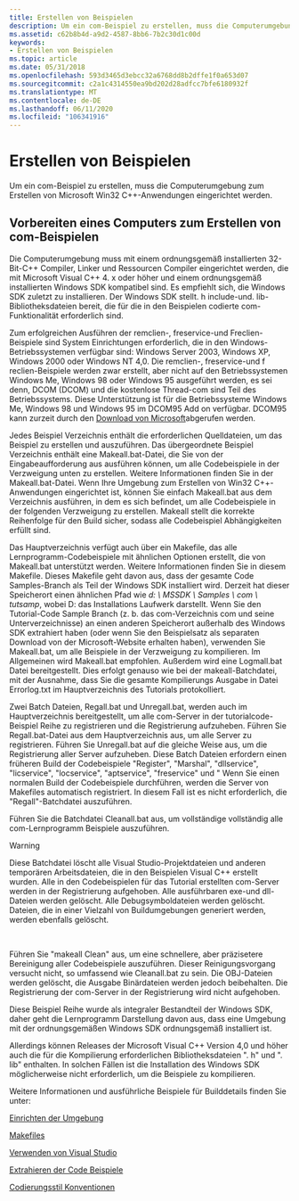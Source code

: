 ```yaml
---
title: Erstellen von Beispielen
description: Um ein com-Beispiel zu erstellen, muss die Computerumgebung zum Erstellen von Microsoft Win32 C++-Anwendungen eingerichtet werden.
ms.assetid: c62b8b4d-a9d2-4587-8bb6-7b2c30d1c00d
keywords:
- Erstellen von Beispielen
ms.topic: article
ms.date: 05/31/2018
ms.openlocfilehash: 593d3465d3ebcc32a6768dd8b2dffe1f0a653d07
ms.sourcegitcommit: c2a1c4314550ea9bd202d28adfcc7bfe6180932f
ms.translationtype: MT
ms.contentlocale: de-DE
ms.lasthandoff: 06/11/2020
ms.locfileid: "106341916"
---
```

# <a name="how-to-build-samples"></a>Erstellen von Beispielen

Um ein com-Beispiel zu erstellen, muss die Computerumgebung zum Erstellen von Microsoft Win32 C++-Anwendungen eingerichtet werden.

## <a name="preparing-a-computer-to-create-com-samples"></a>Vorbereiten eines Computers zum Erstellen von com-Beispielen

Die Computerumgebung muss mit einem ordnungsgemäß installierten 32-Bit-C++ Compiler, Linker und Ressourcen Compiler eingerichtet werden, die mit Microsoft Visual C++ 4. x oder höher und einem ordnungsgemäß installierten Windows SDK kompatibel sind. Es empfiehlt sich, die Windows SDK zuletzt zu installieren. Der Windows SDK stellt. h include-und. lib-Bibliotheksdateien bereit, die für die in den Beispielen codierte com-Funktionalität erforderlich sind.

Zum erfolgreichen Ausführen der remclien-, freservice-und Freclien-Beispiele sind System Einrichtungen erforderlich, die in den Windows-Betriebssystemen verfügbar sind: Windows Server 2003, Windows XP, Windows 2000 oder Windows NT 4,0. Die remclien-, freservice-und f reclien-Beispiele werden zwar erstellt, aber nicht auf den Betriebssystemen Windows Me, Windows 98 oder Windows 95 ausgeführt werden, es sei denn, DCOM (DCOM) und die kostenlose Thread-com sind Teil des Betriebssystems. Diese Unterstützung ist für die Betriebssysteme Windows Me, Windows 98 und Windows 95 im DCOM95 Add on verfügbar. DCOM95 kann zurzeit durch den [Download von Microsoft](https://www.microsoft.com/download/details.aspx?id=31661)abgerufen werden.

Jedes Beispiel Verzeichnis enthält die erforderlichen Quelldateien, um das Beispiel zu erstellen und auszuführen. Das übergeordnete Beispiel Verzeichnis enthält eine Makeall.bat-Datei, die Sie von der Eingabeaufforderung aus ausführen können, um alle Codebeispiele in der Verzweigung unten zu erstellen. Weitere Informationen finden Sie in der Makeall.bat-Datei. Wenn Ihre Umgebung zum Erstellen von Win32 C++-Anwendungen eingerichtet ist, können Sie einfach Makeall.bat aus dem Verzeichnis ausführen, in dem es sich befindet, um alle Codebeispiele in der folgenden Verzweigung zu erstellen. Makeall stellt die korrekte Reihenfolge für den Build sicher, sodass alle Codebeispiel Abhängigkeiten erfüllt sind.

Das Hauptverzeichnis verfügt auch über ein Makefile, das alle Lernprogramm-Codebeispiele mit ähnlichen Optionen erstellt, die von Makeall.bat unterstützt werden. Weitere Informationen finden Sie in diesem Makefile. Dieses Makefile geht davon aus, dass der gesamte Code Samples-Branch als Teil der Windows SDK installiert wird. Derzeit hat dieser Speicherort einen ähnlichen Pfad wie *d: \\ MSSDK \\ Samples \\ com \\ tutsamp*, wobei D: das Installations Laufwerk darstellt. Wenn Sie den Tutorial-Code Sample Branch (z. b. das com-Verzeichnis com und seine Unterverzeichnisse) an einen anderen Speicherort außerhalb des Windows SDK extrahiert haben (oder wenn Sie den Beispielsatz als separaten Download von der Microsoft-Website erhalten haben), verwenden Sie Makeall.bat, um alle Beispiele in der Verzweigung zu kompilieren. Im Allgemeinen wird Makeall.bat empfohlen. Außerdem wird eine Logmall.bat Datei bereitgestellt. Dies erfolgt genauso wie bei der makeall-Batchdatei, mit der Ausnahme, dass Sie die gesamte Kompilierungs Ausgabe in Datei Errorlog.txt im Hauptverzeichnis des Tutorials protokolliert.

Zwei Batch Dateien, Regall.bat und Unregall.bat, werden auch im Hauptverzeichnis bereitgestellt, um alle com-Server in der tutorialcode-Beispiel Reihe zu registrieren und die Registrierung aufzuheben. Führen Sie Regall.bat-Datei aus dem Hauptverzeichnis aus, um alle Server zu registrieren. Führen Sie Unregall.bat auf die gleiche Weise aus, um die Registrierung aller Server aufzuheben. Diese Batch Dateien erfordern einen früheren Build der Codebeispiele "Register", "Marshal", "dllservice", "licservice", "locservice", "aptservice", "freservice" und " Wenn Sie einen normalen Build der Codebeispiele durchführen, werden die Server von Makefiles automatisch registriert. In diesem Fall ist es nicht erforderlich, die "Regall"-Batchdatei auszuführen.

Führen Sie die Batchdatei Cleanall.bat aus, um vollständige vollständig alle com-Lernprogramm Beispiele auszuführen.

> [!WARNING]
> Diese Batchdatei löscht alle Visual Studio-Projektdateien und anderen temporären Arbeitsdateien, die in den Beispielen Visual C++ erstellt wurden. Alle in den Codebeispielen für das Tutorial erstellten com-Server werden in der Registrierung aufgehoben. Alle ausführbaren exe-und dll-Dateien werden gelöscht. Alle Debugsymboldateien werden gelöscht. Dateien, die in einer Vielzahl von Buildumgebungen generiert werden, werden ebenfalls gelöscht.

 

Führen Sie "makeall Clean" aus, um eine schnellere, aber präzisetere Bereinigung aller Codebeispiele auszuführen. Dieser Reinigungsvorgang versucht nicht, so umfassend wie Cleanall.bat zu sein. Die OBJ-Dateien werden gelöscht, die Ausgabe Binärdateien werden jedoch beibehalten. Die Registrierung der com-Server in der Registrierung wird nicht aufgehoben.

Diese Beispiel Reihe wurde als integraler Bestandteil der Windows SDK, daher geht die Lernprogramm Darstellung davon aus, dass eine Umgebung mit der ordnungsgemäßen Windows SDK ordnungsgemäß installiert ist.

Allerdings können Releases der Microsoft Visual C++ Version 4,0 und höher auch die für die Kompilierung erforderlichen Bibliotheksdateien ". h" und ". lib" enthalten. In solchen Fällen ist die Installation des Windows SDK möglicherweise nicht erforderlich, um die Beispiele zu kompilieren.

Weitere Informationen und ausführliche Beispiele für Builddetails finden Sie unter:

[Einrichten der Umgebung](environment-setup.md)

[Makefiles](makefiles.md)

[Verwenden von Visual Studio](using-visual-studio.md)

[Extrahieren der Code Beispiele](extracting-the-code-samples.md)

[Codierungsstil Konventionen](coding-style-conventions.md)

 

 




